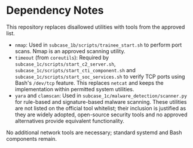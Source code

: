 # Dependency Notes

This repository replaces disallowed utilities with tools from the approved list.

- `nmap`: Used in `subcase_1b/scripts/trainee_start.sh` to perform port scans. Nmap is an approved scanning utility.
- `timeout` (from `coreutils`): Required by `subcase_1c/scripts/start_c2_server.sh`, `subcase_1c/scripts/start_cti_component.sh` and `subcase_1c/scripts/start_soc_services.sh` to verify TCP ports using Bash's `/dev/tcp` feature. This replaces `netcat` and keeps the implementation within permitted system utilities.
- `yara` and `clamscan`: Used in `subcase_1c/malware_detection/scanner.py` for rule-based and signature-based malware scanning. These utilities are not listed on the official tool whitelist; their inclusion is justified as they are widely adopted, open-source security tools and no approved alternatives provide equivalent functionality.

No additional network tools are necessary; standard systemd and Bash components remain.
